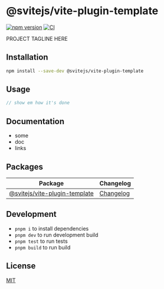 # @svitejs/vite-plugin-template

[![npm version](https://img.shields.io/npm/v/@svitejs/vite-plugin-template)](https://www.npmjs.com/package/@svitejs/vite-plugin-template)
[![CI](https://github.com/svitejs/vite-plugin-template/actions/workflows/ci.yml/badge.svg)](https://github.com/svitejs/vite-plugin-template/actions/workflows/ci.yml)

PROJECT TAGLINE HERE

## Installation

```bash
npm install --save-dev @svitejs/vite-plugin-template
```

## Usage

```js
// show em how it's done
```

## Documentation

- some
- doc
- links

## Packages

| Package                                                        | Changelog                                               |
| -------------------------------------------------------------- | ------------------------------------------------------- |
| [@svitejs/vite-plugin-template](packages/vite-plugin-template) | [Changelog](packages/vite-plugin-template/CHANGELOG.md) |

## Development

- `pnpm i` to install dependencies
- `pnpm dev` to run development build
- `pnpm test` to run tests
- `pnpm build` to run build

## License

[MIT](./LICENSE)
